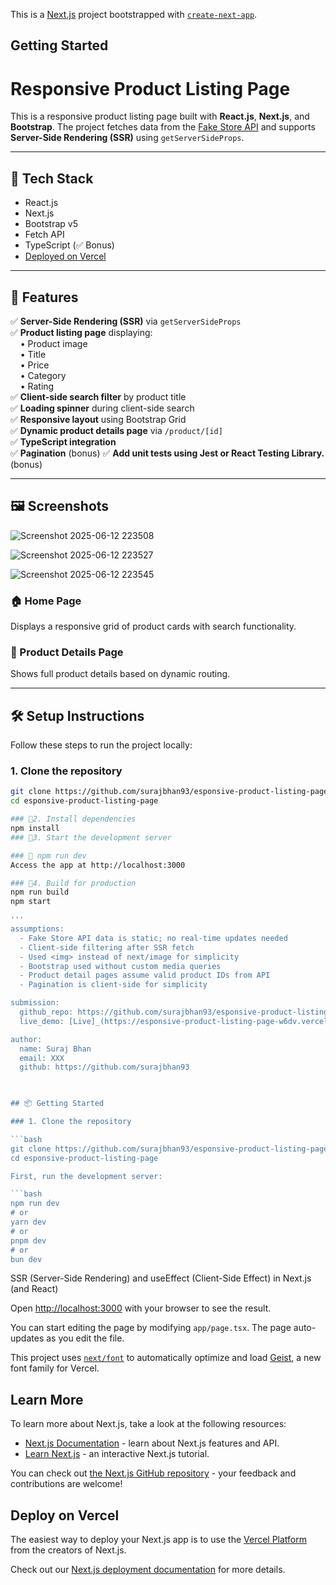 This is a [Next.js](https://nextjs.org) project bootstrapped with [`create-next-app`](https://nextjs.org/docs/app/api-reference/cli/create-next-app).

## Getting Started

# Responsive Product Listing Page

This is a responsive product listing page built with **React.js**, **Next.js**, and **Bootstrap**. The project fetches data from the [Fake Store API](https://fakestoreapi.com/products) and supports **Server-Side Rendering (SSR)** using `getServerSideProps`.

---

## 🔧 Tech Stack

- React.js
- Next.js
- Bootstrap v5
- Fetch API
- TypeScript (✅ Bonus)
-  [Deployed on Vercel](https://esponsive-product-listing-page-w6dv.vercel.app/)

---

## 🚀 Features

✅ **Server-Side Rendering (SSR)** via `getServerSideProps`  
✅ **Product listing page** displaying:  
&nbsp;&nbsp;&nbsp;&nbsp;• Product image  
&nbsp;&nbsp;&nbsp;&nbsp;• Title  
&nbsp;&nbsp;&nbsp;&nbsp;• Price  
&nbsp;&nbsp;&nbsp;&nbsp;• Category  
&nbsp;&nbsp;&nbsp;&nbsp;• Rating  
✅ **Client-side search filter** by product title  
✅ **Loading spinner** during client-side search  
✅ **Responsive layout** using Bootstrap Grid  
✅ **Dynamic product details page** via `/product/[id]`  
✅ **TypeScript integration**  
✅ **Pagination** (bonus)
✅ **Add unit tests using Jest or React Testing Library.** (bonus)

---

## 🖼️ Screenshots
![Screenshot 2025-06-12 223508](https://github.com/user-attachments/assets/05899f62-8a7b-4f3e-ac46-d64a4032f04a)

![Screenshot 2025-06-12 223527](https://github.com/user-attachments/assets/2dcebbcf-91ab-4835-b636-9db29787d46e)

![Screenshot 2025-06-12 223545](https://github.com/user-attachments/assets/1ddd25d4-c951-4553-b5e9-0b6a11d9f008)

### 🏠 Home Page
Displays a responsive grid of product cards with search functionality.

### 📄 Product Details Page
Shows full product details based on dynamic routing.

---
## 🛠️ Setup Instructions

Follow these steps to run the project locally:

### 1. Clone the repository

```bash
git clone https://github.com/surajbhan93/esponsive-product-listing-page.git
cd esponsive-product-listing-page

### 📄2. Install dependencies
npm install
### 📄3. Start the development server

### 📄 npm run dev
Access the app at http://localhost:3000

### 📄4. Build for production
npm run build
npm start

'''
assumptions:
  - Fake Store API data is static; no real-time updates needed
  - Client-side filtering after SSR fetch
  - Used <img> instead of next/image for simplicity
  - Bootstrap used without custom media queries
  - Product detail pages assume valid product IDs from API
  - Pagination is client-side for simplicity

submission:
  github_repo: https://github.com/surajbhan93/esponsive-product-listing-page
  live_demo: [Live]_(https://esponsive-product-listing-page-w6dv.vercel.app/)

author:
  name: Suraj Bhan
  email: XXX
  github: https://github.com/surajbhan93


  
## 📦 Getting Started

### 1. Clone the repository

```bash
git clone https://github.com/surajbhan93/esponsive-product-listing-page.git
cd esponsive-product-listing-page

First, run the development server:

```bash
npm run dev
# or
yarn dev
# or
pnpm dev
# or
bun dev
```
SSR (Server-Side Rendering) and useEffect (Client-Side Effect) in Next.js (and React)

Open [http://localhost:3000](http://localhost:3000) with your browser to see the result.

You can start editing the page by modifying `app/page.tsx`. The page auto-updates as you edit the file.

This project uses [`next/font`](https://nextjs.org/docs/app/building-your-application/optimizing/fonts) to automatically optimize and load [Geist](https://vercel.com/font), a new font family for Vercel.

## Learn More

To learn more about Next.js, take a look at the following resources:

- [Next.js Documentation](https://nextjs.org/docs) - learn about Next.js features and API.
- [Learn Next.js](https://nextjs.org/learn) - an interactive Next.js tutorial.

You can check out [the Next.js GitHub repository](https://github.com/vercel/next.js) - your feedback and contributions are welcome!

## Deploy on Vercel

The easiest way to deploy your Next.js app is to use the [Vercel Platform](https://vercel.com/new?utm_medium=default-template&filter=next.js&utm_source=create-next-app&utm_campaign=create-next-app-readme) from the creators of Next.js.

Check out our [Next.js deployment documentation](https://nextjs.org/docs/app/building-your-application/deploying) for more details.
